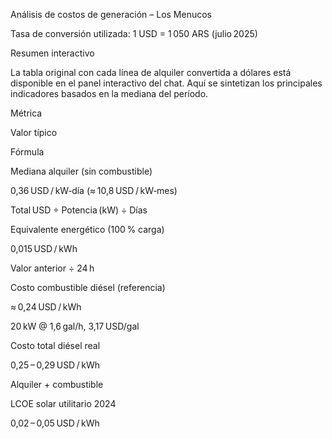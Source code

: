 Análisis de costos de generación – Los Menucos

Tasa de conversión utilizada: 1 USD = 1 050 ARS (julio 2025)

Resumen interactivo

La tabla original con cada línea de alquiler convertida a dólares está disponible en el panel interactivo del chat. Aquí se sintetizan los principales indicadores basados en la mediana del período.

Métrica

Valor típico

Fórmula

Mediana alquiler (sin combustible)

0,36 USD / kW‑día (≈ 10,8 USD / kW‑mes)

Total USD ÷ Potencia (kW) ÷ Días

Equivalente energético (100 % carga)

0,015 USD / kWh

Valor anterior ÷ 24 h

Costo combustible diésel (referencia)

≈ 0,24 USD / kWh

20 kW @ 1,6 gal/h, 3,17 USD/gal

Costo total diésel real

0,25 – 0,29 USD / kWh

Alquiler + combustible

LCOE solar utilitario 2024

0,02 – 0,05 USD / kWh